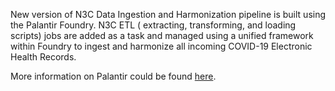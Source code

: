 New version of N3C Data Ingestion and Harmonization pipeline is built using the Palantir Foundry.  N3C ETL ( extracting, transforming, and loading scripts) jobs are added as a task and managed using a unified framework within Foundry to ingest and harmonize all incoming COVID-19 Electronic Health Records.

More information on Palantir could be found [here](https://palantir.com/).
